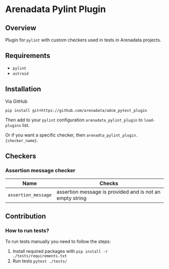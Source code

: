 # Arenadata Pylint Plugin

## Overview

Plugin for `pylint` with custom checkers used in tests in Arenadata projects.

## Requirements

- `pylint`
- `astroid`

## Installation

Via GitHub

`pip install git+https://github.com/arenadata/adcm_pytest_plugin`

Then add to your `pylint` configuration `arenadata_pylint_plugin` to `load-plugins` list.

Or if you want a specific checker, then `arenadta_pylint_plugin.{checker_name}`.

## Checkers

### Assertion message checker

Name | Checks
--- | ---
`assertion_message` | assertion message is provided and is not an empty string

## Contribution

### How to run tests?

To run tests manually you need to follow the steps:

1. Install required packages with
`pip install -r ./tests/requirements.txt`
2. Run tests
`pytest ./tests/`
